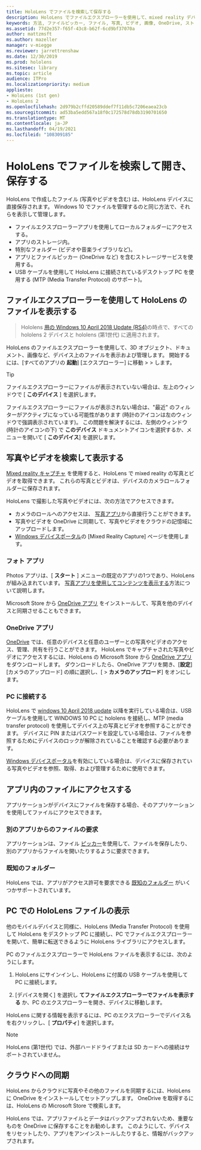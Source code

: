 ```yaml
---
title: HoloLens でファイルを検索して保存する
description: HoloLens でファイルエクスプローラーを使用して、mixed reality デバイス上のファイルを開いて表示し、管理する方法について説明します。
keywords: 方法, ファイルピッカー, ファイル, 写真, ビデオ, 画像, OneDrive, ストレージ, ファイルエクスプローラー, hololens
ms.assetid: 77d2e357-f65f-43c8-b62f-6cd9bf37070a
author: mattzmsft
ms.author: mazeller
manager: v-miegge
ms.reviewer: jarrettrenshaw
ms.date: 12/30/2019
ms.prod: hololens
ms.sitesec: library
ms.topic: article
audience: ITPro
ms.localizationpriority: medium
appliesto:
- HoloLens (1st gen)
- HoloLens 2
ms.openlocfilehash: 2d979b2cffd20589ddef7f11db5c7206eaea23cb
ms.sourcegitcommit: ad53ba5edd567a18f0c172578d78db3190701650
ms.translationtype: MT
ms.contentlocale: ja-JP
ms.lasthandoff: 04/19/2021
ms.locfileid: "108309185"
---
```

# <a name="find-open-and-save-files-on-hololens"></a>HoloLens でファイルを検索して開き、保存する

HoloLens で作成したファイル (写真やビデオを含む) は、HoloLens デバイスに直接保存されます。 Windows 10 でファイルを管理するのと同じ方法で、それらを表示して管理します。

- ファイルエクスプローラーアプリを使用してローカルフォルダーにアクセスする。
- アプリのストレージ内。
- 特別なフォルダー (ビデオや音楽ライブラリなど)。
- アプリとファイルピッカー (OneDrive など) を含むストレージサービスを使用する。
- USB ケーブルを使用して HoloLens に接続されているデスクトップ PC を使用する (MTP (Media Transfer Protocol) のサポート)。

## <a name="view-files-on-hololens-using-file-explorer"></a>ファイルエクスプローラーを使用して HoloLens のファイルを表示する

> Hololens [用の Windows 10 April 2018 Update (RS4)](https://docs.microsoft.com/windows/mixed-reality/release-notes-april-2018)の時点で、すべての hololens 2 デバイスと hololens (第1世代) に適用されます。

HoloLens のファイルエクスプローラーを使用して、3D オブジェクト、ドキュメント、画像など、デバイス上のファイルを表示および管理します。 開始するには、[すべてのアプリの **起動**] [エクスプローラー] に移動   >     >  します。

> [!TIP]
> ファイルエクスプローラーにファイルが表示されていない場合は、左上のウィンドウで [ **このデバイス** ] を選択します。

ファイルエクスプローラーにファイルが表示されない場合は、"最近" のフィルターがアクティブになっている可能性があります (時計のアイコンは左のウィンドウで強調表示されています)。 この問題を解決するには、左側のウィンドウ (時計のアイコンの下) で **このデバイス** ドキュメントアイコンを選択するか、メニューを開いて [ **このデバイス**] を選択します。

## <a name="find-and-view-your-photos-and-videos"></a>写真やビデオを検索して表示する

[Mixed reality キャプチャ](holographic-photos-and-videos.md) を使用すると、HoloLens で mixed reality の写真とビデオを取得できます。  これらの写真とビデオは、デバイスのカメラロールフォルダーに保存されます。

HoloLens で撮影した写真やビデオには、次の方法でアクセスできます。

- カメラのロールへのアクセスは、 [写真アプリ](holographic-photos-and-videos.md)から直接行うことができます。
- 写真やビデオを OneDrive に同期して、写真やビデオをクラウドの記憶域にアップロードします。
- [Windows デバイスポータル](https://docs.microsoft.com/windows/mixed-reality/using-the-windows-device-portal#mixed-reality-capture)の [Mixed Reality Capture] ページを使用します。

### <a name="photos-app"></a>フォト アプリ

Photos アプリは、[ **スタート** ] メニューの既定のアプリの1つであり、HoloLens が組み込まれています。 [写真アプリを使用してコンテンツを表示する](holographic-photos-and-videos.md)方法について説明します。

Microsoft Store から [OneDrive アプリ](https://www.microsoft.com/p/onedrive/9wzdncrfj1p3) をインストールして、写真を他のデバイスと同期させることもできます。

### <a name="onedrive-app"></a>OneDrive アプリ

[OneDrive](https://onedrive.live.com/) では、任意のデバイスと任意のユーザーとの写真やビデオのアクセス、管理、共有を行うことができます。 HoloLens でキャプチャされた写真やビデオにアクセスするには、HoloLens の Microsoft Store から [OneDrive アプリ](https://www.microsoft.com/p/onedrive/9wzdncrfj1p3) をダウンロードします。 ダウンロードしたら、OneDrive アプリを開き、[**設定**] [カメラのアップロード] の順に選択し、[  >  **カメラのアップロード**] をオンにします。

### <a name="connect-to-a-pc"></a>PC に接続する

HoloLens で [windows 10 April 2018 update](https://docs.microsoft.com/windows/mixed-reality/release-notes-april-2018) 以降を実行している場合は、USB ケーブルを使用して WINDOWS 10 PC に hololens を接続し、MTP (media transfer protocol) を使用してデバイス上の写真とビデオを参照することができます。 デバイスに PIN またはパスワードを設定している場合は、ファイルを参照するためにデバイスのロックが解除されていることを確認する必要があります。  

[Windows デバイスポータル](https://docs.microsoft.com/windows/mixed-reality/using-the-windows-device-portal)を有効にしている場合は、デバイスに保存されている写真やビデオを参照、取得、および管理するために使用できます。

## <a name="access-files-within-an-app"></a>アプリ内のファイルにアクセスする

アプリケーションがデバイスにファイルを保存する場合、そのアプリケーションを使用してファイルにアクセスできます。

### <a name="requesting-files-from-another-app"></a>別のアプリからのファイルの要求

アプリケーションは、ファイル [ピッカー](https://docs.microsoft.com/windows/mixed-reality/app-model#file-pickers)を使用して、ファイルを保存したり、別のアプリからファイルを開いたりするように要求できます。

### <a name="known-folders"></a>既知のフォルダー

HoloLens では、アプリがアクセス許可を要求できる [既知のフォルダー](https://docs.microsoft.com/windows/mixed-reality/app-model#known-folders) がいくつかサポートされています。

## <a name="view-hololens-files-on-your-pc"></a>PC での HoloLens ファイルの表示

他のモバイルデバイスと同様に、HoloLens (Media Transfer Protocol) を使用して HoloLens をデスクトップ PC に接続し、PC でファイルエクスプローラーを開いて、簡単に転送できるように HoloLens ライブラリにアクセスします。

PC のファイルエクスプローラーで HoloLens ファイルを表示するには、次のようにします。

1. HoloLens にサインインし、HoloLens に付属の USB ケーブルを使用して PC に接続します。

1. [デバイスを開く] を選択し **てファイルエクスプローラーでファイルを表示する** か、PC のエクスプローラーを開き、デバイスに移動します。

HoloLens に関する情報を表示するには、PC のエクスプローラーでデバイス名を右クリックし、[ **プロパティ**] を選択します。

> [!NOTE]
> HoloLens (第1世代) では、外部ハードドライブまたは SD カードへの接続はサポートされていません。

## <a name="sync-to-the-cloud"></a>クラウドへの同期

HoloLens からクラウドに写真やその他のファイルを同期するには、HoloLens に OneDrive をインストールしてセットアップします。 OneDrive を取得するには、HoloLens の Microsoft Store で検索します。

HoloLens では、アプリファイルとデータはバックアップされないため、重要なものを OneDrive に保存することをお勧めします。 このようにして、デバイスをリセットしたり、アプリをアンインストールしたりすると、情報がバックアップされます。
